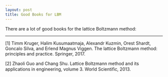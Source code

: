 ```yaml
---
layout: post
title: Good Books for LBM
---
```


There are a lot of good books for the lattice Boltzmann method:

---

[1] Timm Kruger, Halim Kusumaatmaja, Alexandr Kuzmin, Orest Shardt, Goncalo Silva, and
Erlend Magnus Viggen. The lattice Boltzmann method: principles and practice. Springer, 2017.

[2] Zhaoli Guo and Chang Shu. Lattice Boltzmann method and its applications in engineering,
volume 3. World Scientiﬁc, 2013.